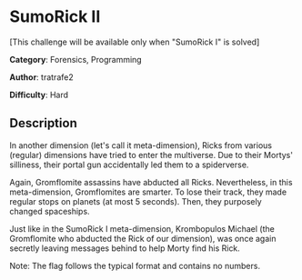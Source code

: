 # SumoRick II
[This challenge will be available only when "SumoRick I" is solved]

**Category**: Forensics, Programming

**Author**: tratrafe2

**Difficulty**: Hard

## Description
In another dimension (let's call it meta-dimension), 
Ricks from various (regular) dimensions have tried to enter the multiverse.
Due to their Mortys' silliness, their portal gun accidentally led them to a spiderverse.

Again, Gromflomite assassins have abducted all Ricks. 
Nevertheless, in this meta-dimension, Gromflomites are smarter.
To lose their track, they made regular stops on planets (at most 5 seconds). Then, they purposely changed spaceships.

Just like in the SumoRick I meta-dimension, Krombopulos Michael (the Gromflomite who abducted the Rick of our dimension), was once again secretly leaving messages behind to help Morty find his Rick.

Note: The flag follows the typical format and contains no numbers. 
